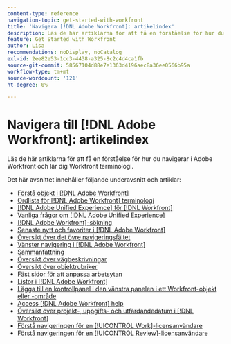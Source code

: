 ```yaml
---
content-type: reference
navigation-topic: get-started-with-workfront
title: 'Navigera [!DNL Adobe Workfront]: artikelindex'
description: Läs de här artiklarna för att få en förståelse för hur du navigerar i Adobe Workfront och lär dig Workfront terminologi.
feature: Get Started with Workfront
author: Lisa
recommendations: noDisplay, noCatalog
exl-id: 2ee82e53-1cc3-4438-a325-8c2c4d4ca1fb
source-git-commit: 58567104d88e7e1363d4196aec8a36ee0566b95a
workflow-type: tm+mt
source-wordcount: '121'
ht-degree: 0%

---
```


# Navigera till [!DNL Adobe Workfront]: artikelindex

<!-- Audited: 12/2023 -->

Läs de här artiklarna för att få en förståelse för hur du navigerar i Adobe Workfront och lär dig Workfront terminologi.

Det här avsnittet innehåller följande underavsnitt och artiklar:

* [Förstå objekt i  [!DNL Adobe Workfront]](../../workfront-basics/navigate-workfront/workfront-navigation/understand-objects.md)
* [Ordlista för  [!DNL Adobe Workfront] terminologi](../../workfront-basics/navigate-workfront/workfront-navigation/workfront-terminology-glossary.md)
* [[!DNL Adobe Unified Experience] för  [!DNL Workfront]](/help/quicksilver/workfront-basics/navigate-workfront/workfront-navigation/adobe-unified-experience.md)
* [Vanliga frågor om [!DNL Adobe Unified Experience]](/help/quicksilver/workfront-basics/navigate-workfront/workfront-navigation/unified-experience-faq.md)
* [[!DNL Adobe Workfront]-sökning](../../workfront-basics/navigate-workfront/search/search.md)
* [Senaste nytt och favoriter i  [!DNL Adobe Workfront]](../../workfront-basics/navigate-workfront/recent-and-favorites/recent-and-favorites.md)
* [Översikt över det övre navigeringsfältet](../../workfront-basics/the-new-workfront-experience/global-navigation-overview.md)
* [Vänster navigering i  [!DNL Adobe Workfront]](../../workfront-basics/the-new-workfront-experience/simplified-left-navigation.md)
* [Sammanfattning](../../workfront-basics/the-new-workfront-experience/summary-overview.md)
* [Översikt över vägbeskrivningar](../../workfront-basics/the-new-workfront-experience/breadcrumb-overview.md)
* [Översikt över objektrubriker](../../workfront-basics/the-new-workfront-experience/new-object-headers.md)
* [Fäst sidor för att anpassa arbetsytan](../../workfront-basics/the-new-workfront-experience/pin-pages.md)
* [Listor i  [!DNL Adobe Workfront]](../../workfront-basics/navigate-workfront/use-lists/lists.md)
* [Lägga till en kontrollpanel i den vänstra panelen i ett Workfront-objekt eller -område](/help/quicksilver/workfront-basics/manage-your-account-and-profile/configuring-your-user-profile/create-custom-tabs.md)
* [Access [!DNL Adobe Workfront] help](../../workfront-basics/navigate-workfront/workfront-navigation/access-workfront-help.md)
* [Översikt över projekt-, uppgifts- och utfärdandedatum i  [!DNL Workfront]](../../workfront-basics/navigate-workfront/workfront-navigation/definitions-pti-dates.md)
* [Förstå navigeringen för en [!UICONTROL Work]-licensanvändare](../../workfront-basics/navigate-workfront/workfront-navigation/worker-global-navigation-bar.md)
* [Förstå navigeringen för en [!UICONTROL Review]-licensanvändare](../../workfront-basics/navigate-workfront/workfront-navigation/reviewer-global-navigation-bar.md)
